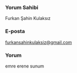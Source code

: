 
### Yorum Sahibi
Furkan Şahin Kulaksız

### E-posta
furkansahinkulaksiz@gmail.com

### Yorum
emre erene sunum
